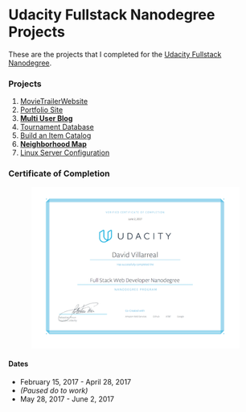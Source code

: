 # Udacity Fullstack Nanodegree Projects
These are the projects that I completed for the [Udacity Fullstack Nanodegree](https://www.udacity.com/course/full-stack-web-developer-nanodegree--nd004).


### Projects

1. [MovieTrailerWebsite](MovieTrailerWebsite/)
2. [Portfolio Site](https://github.com/Phaze1D/Portfolio)
3. **[Multi User Blog](https://github.com/Phaze1D/Blug)**
4. [Tournament Database](TournamentProject/)
5. [Build an Item Catalog](ItemCatalog/)
6. **[Neighborhood Map](https://github.com/Phaze1D/Google_Zomato_Maps)**
7. [Linux Server Configuration](LinuxConfigProject/)


### Certificate of Completion
<p align="center">
<img src="readme_imgs/udacity_cert.png" height="320px"/>
</p>



#### Dates
* February 15, 2017 - April 28, 2017
* *(Paused do to work)*
* May 28, 2017 - June 2, 2017
